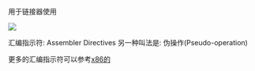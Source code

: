 用于链接器使用

![](https://picture-bed-1301848969.cos.ap-shanghai.myqcloud.com/20220425223841.png)


汇编指示符: Assembler Directives 
另一种叫法是: 伪操作(Pseudo-operation)

更多的汇编指示符可以参考[x86的](https://docs.oracle.com/cd/E26502_01/html/E28388/eoiyg.html#scrolltoc)